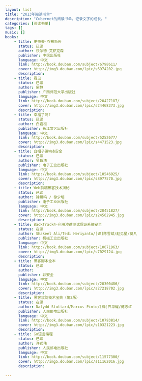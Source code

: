 ```yaml
---
layout: list
title: "2013年阅读书单"
description: "Cubernet的阅读书单，记录文字的成长。"
categories: [阅读书单]
tags: []
music: []
books:
    - title: 史蒂夫·乔布斯传
      status: 已读
      author: 沃尔特·艾萨克森  
      publisher: 中信出版社
      language: 中文
      link: http://book.douban.com/subject/6798611/
      cover: http://img3.douban.com/lpic/s6974202.jpg
      description:
    - title: 看见
      status: 已读
      author: 柴静    
      publisher: 广西师范大学出版社
      language: 中文
      link: http://book.douban.com/subject/20427187/
      cover: http://img3.douban.com/lpic/s24468373.jpg
      description: 
    - title: 幸福了吗?
      status: 已读
      author: 白岩松   
      publisher: 长江文艺出版社
      language: 中文
      link: http://book.douban.com/subject/5252677/
      cover: http://img3.douban.com/lpic/s4471523.jpg
      description:  
    - title: 白帽子讲Web安全
      status: 已读
      author: 吴翰清 
      publisher: 电子工业出版社
      language: 中文
      link: http://book.douban.com/subject/10546925/
      cover: http://img3.douban.com/lpic/s8977570.jpg
      description: 
    - title: Web前端黑客技术揭秘
      status: 已读
      author: 钟晨鸣 / 徐少培
      publisher: 电子工业出版社
      language: 中文
      link: http://book.douban.com/subject/20451827/
      cover: http://img3.douban.com/lpic/s24562945.jpg
      description:
    - title: BackTrack4-利用渗透测试保证系统安全
      status: 在读
      author: Shakeel Ali/Tedi Heriyanto/[译]陈雪斌/赵见星/莫凡 
      publisher: 机械工业出版社
      language: 中文
      link: http://book.douban.com/subject/10071963/
      cover: http://img3.douban.com/lpic/s7029124.jpg
      description:
    - title: 黑客脚本全本
      status: 已读
      author: 
      publisher: 非安全
      language: 中文
      link: http://book.douban.com/subject/20300486/
      cover: http://img3.douban.com/lpic/s27218702.jpg
      description:
    - title: 黑客攻防技术宝典（第2版）
      status: 在读
      author: Dafydd Stuttard/Marcus Pinto/[译]石华耀/傅志红 
      publisher: 人民邮电出版社
      language: 中文
      link: http://book.douban.com/subject/10793814/
      cover: http://img3.douban.com/lpic/s10321223.jpg
      description:
    - title: Go语言编程
      status: 已读
      author: 许式伟  
      publisher: 人民邮电出版社
      language: 中文
      link: http://book.douban.com/subject/11577300/
      cover: http://img5.douban.com/lpic/s11162016.jpg
      description:
    
---
```


